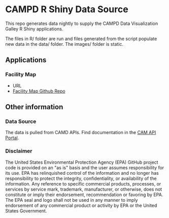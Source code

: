 # CAMPD R Shiny Data Source
This repo generates data nightly to supply the CAMPD Data Visualization Galley R Shiny applications.

The files in R/ folder are run and files generated from the script populate new data in the data/ folder. The images/ folder is static.

## Applications

### Facility Map
- URL
- [Facility Map Github Repo](https://github.com/USEPA/campd-viz-gallery-facility-map)

## Other information

### Data Source 
The data is pulled from CAMD APIs. Find documentation in the [CAM API Portal](https://www.epa.gov/airmarkets/cam-api-portal).

### Disclaimer
The United States Environmental Protection Agency (EPA) GitHub project code is provided on an "as is" basis and the user assumes responsibility for its use. EPA has relinquished control of the information and no longer has responsibility to protect the integrity, confidentiality, or availability of the information. Any reference to specific commercial products, processes, or services by service mark, trademark, manufacturer, or otherwise, does not constitute or imply their endorsement, recommendation or favoring by EPA. The EPA seal and logo shall not be used in any manner to imply endorsement of any commercial product or activity by EPA or the United States Government.

